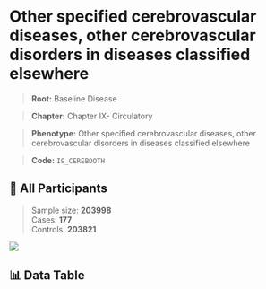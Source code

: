 # Other specified cerebrovascular diseases, other cerebrovascular disorders in diseases classified elsewhere

> **Root:** Baseline Disease  

> **Chapter:** Chapter IX- Circulatory  

> **Phenotype:** Other specified cerebrovascular diseases, other cerebrovascular disorders in diseases classified elsewhere  

> **Code:** `I9_CEREBDOTH`

## 🧪 All Participants  
> Sample size: **203998**  
> Cases: **177**  
> Controls: **203821**
<img src="/Sensitive/Figures/ALL/Baseline/I9_CEREBDOTH.png"/>

## 📊 Data Table
<CsvTableMRF src="/Sensitive/Data/ALL/Baseline/LG_I9_CEREBDOTH.csv"/>

